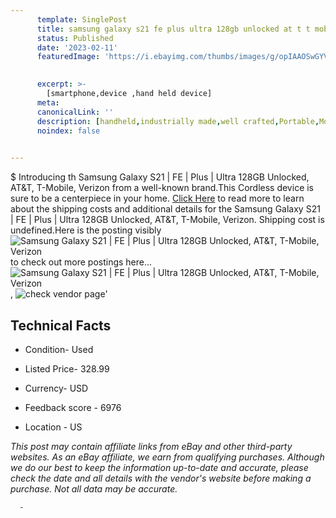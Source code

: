 ```yaml
---
      template: SinglePost
      title: samsung galaxy s21 fe plus ultra 128gb unlocked at t t mobile verizon
      status: Published
      date: '2023-02-11'
      featuredImage: 'https://i.ebayimg.com/thumbs/images/g/opIAAOSwGYVjRxOM/s-l225.jpg'
       

      excerpt: >-
        [smartphone,device ,hand held device]
      meta:
      canonicalLink: ''
      description: [handheld,industrially made,well crafted,Portable,Mobile,Compact,Convenient,Lightweight,Maneuverable,Man-portable,Miniature,Carriable,Hand-held,Light,Holdable,Transportable,Mobile device,Pocket-sized,On-the-go,Wireless,Cordless,Compact size,Convenient size, smartphone,device ,hand held device]
      noindex: false
      

---
```

$
      Introducing th Samsung Galaxy S21 | FE | Plus | Ultra 128GB Unlocked, AT&T, T-Mobile, Verizon from a well-known brand.This Cordless device  is sure to be a centerpiece in your home. [Click Here](https://www.ebay.com/itm/255773308333?hash=item3b8d46f5ad%3Ag%3AopIAAOSwGYVjRxOM&mkevt=1&mkcid=1&mkrid=711-53200-19255-0&campid=%253CePNCampaignId%253E&customid=%253CreferenceId%253E&toolid=10049) to read more to learn about the shipping costs and additional details for the Samsung Galaxy S21 | FE | Plus | Ultra 128GB Unlocked, AT&T, T-Mobile, Verizon. Shipping cost is undefined.Here is the posting visibly ![Samsung Galaxy S21 | FE | Plus | Ultra 128GB Unlocked, AT&T, T-Mobile, Verizon](https://i.ebayimg.com/thumbs/images/g/opIAAOSwGYVjRxOM/s-l225.jpg) to check out more postings here... ![Samsung Galaxy S21 | FE | Plus | Ultra 128GB Unlocked, AT&T, T-Mobile, Verizon](https://i.ebayimg.com/images/g/opIAAOSwGYVjRxOM/s-l960.jpg), ![check vendor page](https://origin-galleryplus.ebayimg.com/ws/web/255773308333_2_0_1/225x225.jpg,https://origin-galleryplus.ebayimg.com/ws/web/255773308333_3_0_1/225x225.jpg,https://origin-galleryplus.ebayimg.com/ws/web/255773308333_4_0_1/225x225.jpg,https://origin-galleryplus.ebayimg.com/ws/web/255773308333_5_0_1/225x225.jpg)'

      

 ## Technical Facts 



     
      

 - Condition- Used 


      

 - Listed Price- 328.99 


      

 - Currency- USD 


      

 - Feedback score - 6976 


      

 - Location - US 


      
      

 *_This post may contain affiliate links from eBay and other third-party websites. As an eBay affiliate, we earn from qualifying purchases. Although we do our best to keep the information up-to-date and accurate, please check the date and all details with the vendor's website before making a purchase. Not all data may be accurate._*




      -
